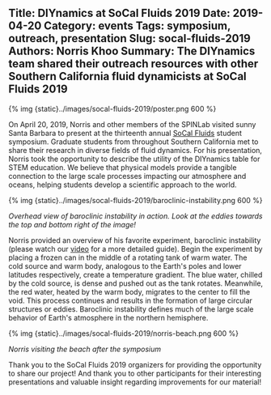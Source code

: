 Title: DIYnamics at SoCal Fluids 2019
Date: 2019-04-20
Category: events
Tags: symposium, outreach, presentation
Slug: socal-fluids-2019
Authors: Norris Khoo
Summary: The DIYnamics team shared their outreach resources with other Southern California fluid dynamicists at SoCal Fluids 2019
---

{% img {static}../images/socal-fluids-2019/poster.png 600 %}

On April 20, 2019, Norris and other members of the SPINLab visited sunny Santa Barbara to present
at the thirteenth annual [SoCal Fluids](https://sites.google.com/view/socalfluids2019/home) student
symposium. Graduate students from throughout Southern California met to share their research in
diverse fields of fluid dynamics. For his presentation, Norris took the opportunity to describe the
utility of the DIYnamics table for STEM education. We believe that physical models provide a
tangible connection to the large scale processes impacting our atmosphere and oceans, helping
students develop a scientific approach to the world. 

{% img {static}../images/socal-fluids-2019/baroclinic-instability.png 600 %}

_Overhead view of baroclinic instability in action. Look at the eddies towards the top and bottom right of the image!_

Norris provided an overview of his favorite experiment, baroclinic instability (please watch our
[video](https://youtu.be/2tIVOK9wjI4) for a more detailed guide). Begin the experiment by placing
a frozen can in the middle of a rotating tank of warm water. The cold source and warm body,
analogous to the Earth's poles and lower latitudes respectively, create a temperature gradient.
The blue water, chilled by the cold source, is dense and pushed out as the tank rotates. Meanwhile,
the red water, heated by the warm body, migrates to the center to fill the void. This process
continues and results in the formation of large circular structures or eddies. Baroclinic
instability defines much of the large scale behavior of Earth's atmosphere in the northern
hemisphere.

{% img {static}../images/socal-fluids-2019/norris-beach.png 600 %}

_Norris visiting the beach after the symposium_

Thank you to the SoCal Fluids 2019 organizers for providing the opportunity to share our project!
And thank you to other participants for their interesting presentations and valuable insight
regarding improvements for our material!
